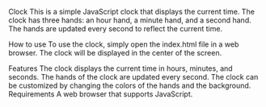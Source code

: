 Clock
This is a simple JavaScript clock that displays the current time. The clock has three hands: an hour hand, a minute hand, and a second hand. The hands are updated every second to reflect the current time.

How to use
To use the clock, simply open the index.html file in a web browser. The clock will be displayed in the center of the screen.

Features
The clock displays the current time in hours, minutes, and seconds.
The hands of the clock are updated every second.
The clock can be customized by changing the colors of the hands and the background.
Requirements
A web browser that supports JavaScript.
